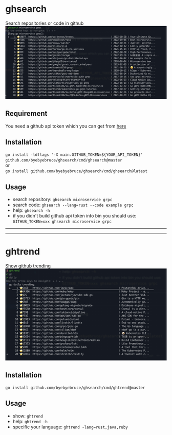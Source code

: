 # ghsearch
Search repositories or code in github
![](./doc/pic/ghsearchjpg.jpg)

## Requirement
You need a github api token which you can get from [here](https://github.com/settings/tokens)

## Installation
`go install -ldflags '-X main.GITHUB_TOKEN=${YOUR_API_TOKEN}' github.com/byebyebruce/ghsearch/cmd/ghsearch@master`  
or  
`go install github.com/byebyebruce/ghsearch/cmd/ghsearch@latest`  

## Usage
- search repository: `ghsearch microservice grpc`
- search code: `ghsearch --lang=rust --code example grpc`
- help: `ghsearch -h`
- if you didn't build github api token into bin you should use: `GITHUB_TOKEN=xxx ghsearch microservice grpc`

---
---
# ghtrend
Show github trending
![](./doc/pic/ghtrend.jpg)

## Installation
`go install github.com/byebyebruce/ghsearch/cmd/ghtrend@master`

## Usage
- show: `ghtrend`  
- help: `ghtrend -h`
- specific your language: `ghtrend -lang=rust,java,ruby`